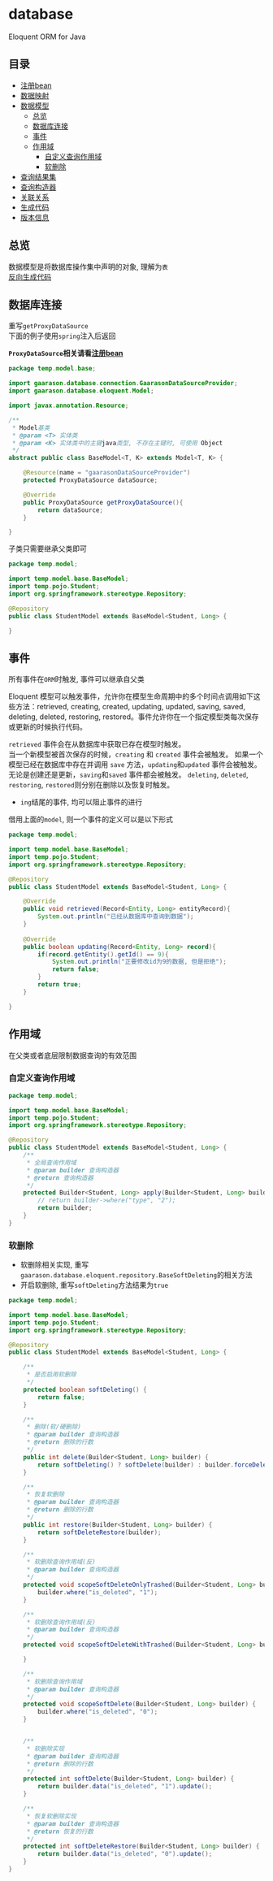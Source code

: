 # database
Eloquent ORM for Java
## 目录
* [注册bean](/document/bean.md)
* [数据映射](/document/mapping.md)
* [数据模型](/document/model.md)
    * [总览](#总览)
    * [数据库连接](#数据库连接)
    * [事件](#事件)
    * [作用域](#作用域)
        * [自定义查询作用域](#自定义查询作用域)
        * [软删除](#软删除)
* [查询结果集](/document/record.md)
* [查询构造器](/document/query.md)
* [关联关系](/document/relationship.md)
* [生成代码](/document/generate.md)
* [版本信息](/document/version.md)
## 总览

数据模型是将数据库操作集中声明的对象, 理解为`表`  
[反向生成代码](/document/generate.md)  

## 数据库连接

重写`getProxyDataSource`  
下面的例子使用`spring`注入后返回

**`ProxyDataSource`相关请看[注册bean](/document/bean.md)**

```java
package temp.model.base;

import gaarason.database.connection.GaarasonDataSourceProvider;
import gaarason.database.eloquent.Model;

import javax.annotation.Resource;

/**
 * Model基类
 * @param <T> 实体类
 * @param <K> 实体类中的主键java类型, 不存在主键时, 可使用 Object
 */
abstract public class BaseModel<T, K> extends Model<T, K> {

    @Resource(name = "gaarasonDataSourceProvider")
    protected ProxyDataSource dataSource;

    @Override
    public ProxyDataSource getProxyDataSource(){
        return dataSource;
    }

}

```

子类只需要继承父类即可

```java
package temp.model;

import temp.model.base.BaseModel;
import temp.pojo.Student;
import org.springframework.stereotype.Repository;

@Repository
public class StudentModel extends BaseModel<Student, Long> {

}

```
## 事件

所有事件在`ORM`时触发, 事件可以继承自父类 

Eloquent 模型可以触发事件，允许你在模型生命周期中的多个时间点调用如下这些方法：retrieved, creating, created, updating, updated, saving, saved, deleting, deleted, restoring, restored。事件允许你在一个指定模型类每次保存或更新的时候执行代码。

`retrieved` 事件会在从数据库中获取已存在模型时触发。   
当一个新模型被首次保存的时候，`creating` 和 `created` 事件会被触发。 
如果一个模型已经在数据库中存在并调用 `save` 方法，`updating`和`updated` 事件会被触发。  
无论是创建还是更新，`saving`和`saved` 事件都会被触发。 
`deleting`, `deleted`, `restoring`, `restored`则分别在删除以及恢复时触发。 

- `ing`结尾的事件, 均可以阻止事件的进行

借用上面的`model`, 则一个事件的定义可以是以下形式
```java
package temp.model;

import temp.model.base.BaseModel;
import temp.pojo.Student;
import org.springframework.stereotype.Repository;

@Repository
public class StudentModel extends BaseModel<Student, Long> {

    @Override
    public void retrieved(Record<Entity, Long> entityRecord){
        System.out.println("已经从数据库中查询到数据");
    }
    
    @Override
    public boolean updating(Record<Entity, Long> record){
        if(record.getEntity().getId() == 9){
            System.out.println("正要修改id为9的数据, 但是拒绝");
            return false;
        }
        return true;
    }

}
```

## 作用域

在父类或者底层限制数据查询的有效范围

### 自定义查询作用域

```java
package temp.model;

import temp.model.base.BaseModel;
import temp.pojo.Student;
import org.springframework.stereotype.Repository;

@Repository
public class StudentModel extends BaseModel<Student, Long> {
    /**
     * 全局查询作用域
     * @param builder 查询构造器
     * @return 查询构造器
     */
    protected Builder<Student, Long> apply(Builder<Student, Long> builder) {
        // return builder->where("type", "2");
        return builder;
    }
}
```


### 软删除

- 软删除相关实现, 重写 `gaarason.database.eloquent.repository.BaseSoftDeleting`的相关方法  
- 开启软删除, 重写`softDeleting`方法结果为`true`

```java
package temp.model;

import temp.model.base.BaseModel;
import temp.pojo.Student;
import org.springframework.stereotype.Repository;

@Repository
public class StudentModel extends BaseModel<Student, Long> {

    /**
     * 是否启用软删除
     */
    protected boolean softDeleting() {
        return false;
    }

    /**
     * 删除(软/硬删除)
     * @param builder 查询构造器
     * @return 删除的行数
     */
    public int delete(Builder<Student, Long> builder) {
        return softDeleting() ? softDelete(builder) : builder.forceDelete();
    }

    /**
     * 恢复软删除
     * @param builder 查询构造器
     * @return 删除的行数
     */
    public int restore(Builder<Student, Long> builder) {
        return softDeleteRestore(builder);
    }

    /**
     * 软删除查询作用域(反)
     * @param builder 查询构造器
     */
    protected void scopeSoftDeleteOnlyTrashed(Builder<Student, Long> builder) {
        builder.where("is_deleted", "1");
    }

    /**
     * 软删除查询作用域(反)
     * @param builder 查询构造器
     */
    protected void scopeSoftDeleteWithTrashed(Builder<Student, Long> builder) {

    }

    /**
     * 软删除查询作用域
     * @param builder 查询构造器
     */
    protected void scopeSoftDelete(Builder<Student, Long> builder) {
        builder.where("is_deleted", "0");
    }


    /**
     * 软删除实现
     * @param builder 查询构造器
     * @return 删除的行数
     */
    protected int softDelete(Builder<Student, Long> builder) {
        return builder.data("is_deleted", "1").update();
    }

    /**
     * 恢复软删除实现
     * @param builder 查询构造器
     * @return 恢复的行数
     */
    protected int softDeleteRestore(Builder<Student, Long> builder) {
        return builder.data("is_deleted", "0").update();
    }
}
```